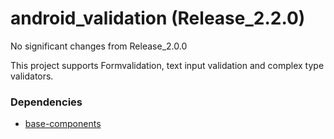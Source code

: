# android_validation (Release_2.2.0)

No significant changes from Release_2.0.0

This project supports Formvalidation, text input validation and complex type validators.

### Dependencies

- [base-components](https://github.com/gitprelimtek/android-base-components)

